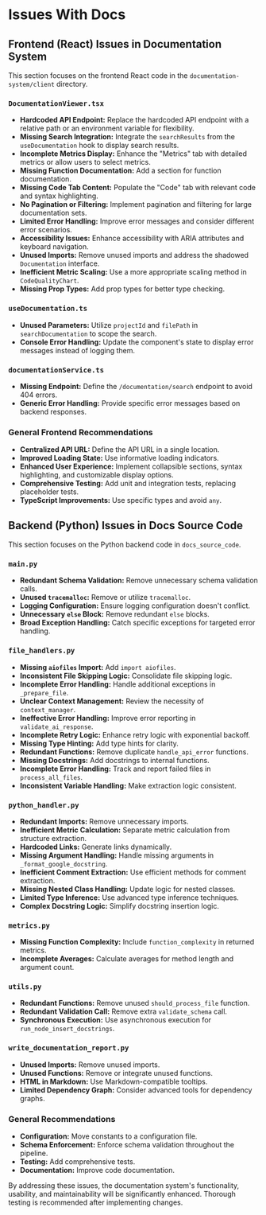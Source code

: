 # Issues With Docs

## Frontend (React) Issues in Documentation System

This section focuses on the frontend React code in the `documentation-system/client` directory.

### `DocumentationViewer.tsx`

- **Hardcoded API Endpoint:** Replace the hardcoded API endpoint with a relative path or an environment variable for flexibility.
- **Missing Search Integration:** Integrate the `searchResults` from the `useDocumentation` hook to display search results.
- **Incomplete Metrics Display:** Enhance the "Metrics" tab with detailed metrics or allow users to select metrics.
- **Missing Function Documentation:** Add a section for function documentation.
- **Missing Code Tab Content:** Populate the "Code" tab with relevant code and syntax highlighting.
- **No Pagination or Filtering:** Implement pagination and filtering for large documentation sets.
- **Limited Error Handling:** Improve error messages and consider different error scenarios.
- **Accessibility Issues:** Enhance accessibility with ARIA attributes and keyboard navigation.
- **Unused Imports:** Remove unused imports and address the shadowed `Documentation` interface.
- **Inefficient Metric Scaling:** Use a more appropriate scaling method in `CodeQualityChart`.
- **Missing Prop Types:** Add prop types for better type checking.

### `useDocumentation.ts`

- **Unused Parameters:** Utilize `projectId` and `filePath` in `searchDocumentation` to scope the search.
- **Console Error Handling:** Update the component's state to display error messages instead of logging them.

### `documentationService.ts`

- **Missing Endpoint:** Define the `/documentation/search` endpoint to avoid 404 errors.
- **Generic Error Handling:** Provide specific error messages based on backend responses.

### General Frontend Recommendations

- **Centralized API URL:** Define the API URL in a single location.
- **Improved Loading State:** Use informative loading indicators.
- **Enhanced User Experience:** Implement collapsible sections, syntax highlighting, and customizable display options.
- **Comprehensive Testing:** Add unit and integration tests, replacing placeholder tests.
- **TypeScript Improvements:** Use specific types and avoid `any`.

## Backend (Python) Issues in Docs Source Code

This section focuses on the Python backend code in `docs_source_code`.

### `main.py`

- **Redundant Schema Validation:** Remove unnecessary schema validation calls.
- **Unused `tracemalloc`:** Remove or utilize `tracemalloc`.
- **Logging Configuration:** Ensure logging configuration doesn't conflict.
- **Unnecessary `else` Block:** Remove redundant `else` blocks.
- **Broad Exception Handling:** Catch specific exceptions for targeted error handling.

### `file_handlers.py`

- **Missing `aiofiles` Import:** Add `import aiofiles`.
- **Inconsistent File Skipping Logic:** Consolidate file skipping logic.
- **Incomplete Error Handling:** Handle additional exceptions in `_prepare_file`.
- **Unclear Context Management:** Review the necessity of `context_manager`.
- **Ineffective Error Handling:** Improve error reporting in `validate_ai_response`.
- **Incomplete Retry Logic:** Enhance retry logic with exponential backoff.
- **Missing Type Hinting:** Add type hints for clarity.
- **Redundant Functions:** Remove duplicate `handle_api_error` functions.
- **Missing Docstrings:** Add docstrings to internal functions.
- **Incomplete Error Handling:** Track and report failed files in `process_all_files`.
- **Inconsistent Variable Handling:** Make extraction logic consistent.

### `python_handler.py`

- **Redundant Imports:** Remove unnecessary imports.
- **Inefficient Metric Calculation:** Separate metric calculation from structure extraction.
- **Hardcoded Links:** Generate links dynamically.
- **Missing Argument Handling:** Handle missing arguments in `_format_google_docstring`.
- **Inefficient Comment Extraction:** Use efficient methods for comment extraction.
- **Missing Nested Class Handling:** Update logic for nested classes.
- **Limited Type Inference:** Use advanced type inference techniques.
- **Complex Docstring Logic:** Simplify docstring insertion logic.

### `metrics.py`

- **Missing Function Complexity:** Include `function_complexity` in returned metrics.
- **Incomplete Averages:** Calculate averages for method length and argument count.

### `utils.py`

- **Redundant Functions:** Remove unused `should_process_file` function.
- **Redundant Validation Call:** Remove extra `validate_schema` call.
- **Synchronous Execution:** Use asynchronous execution for `run_node_insert_docstrings`.

### `write_documentation_report.py`

- **Unused Imports:** Remove unused imports.
- **Unused Functions:** Remove or integrate unused functions.
- **HTML in Markdown:** Use Markdown-compatible tooltips.
- **Limited Dependency Graph:** Consider advanced tools for dependency graphs.

### General Recommendations

- **Configuration:** Move constants to a configuration file.
- **Schema Enforcement:** Enforce schema validation throughout the pipeline.
- **Testing:** Add comprehensive tests.
- **Documentation:** Improve code documentation.

By addressing these issues, the documentation system's functionality, usability, and maintainability will be significantly enhanced. Thorough testing is recommended after implementing changes.